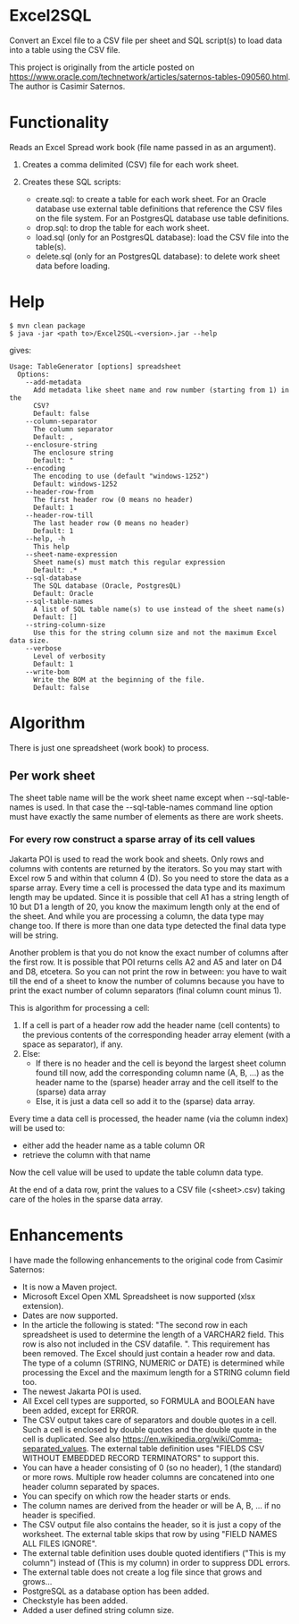 # Excel2SQL
Convert an Excel file to a CSV file per sheet and SQL script(s) to load data into a table using the CSV file.

This project is originally from the article posted on https://www.oracle.com/technetwork/articles/saternos-tables-090560.html. The author is Casimir Saternos.

# Functionality

Reads an Excel Spread work book (file name passed in as an argument).  

1. Creates a comma delimited (CSV) file for each work sheet.

2. Creates these SQL scripts:
   * create.sql: to create a table for each work sheet.
     For an Oracle database use external table definitions that reference the CSV files on the file system.
     For an PostgresQL database use table definitions.
   * drop.sql: to drop the table for each work sheet.
   * load.sql (only for an PostgresQL database):
     load the CSV file into the table(s).
   * delete.sql (only for an PostgresQL database):
     to delete work sheet data before loading.

# Help

```
$ mvn clean package
$ java -jar <path to>/Excel2SQL-<version>.jar --help
```

gives:

```
Usage: TableGenerator [options] spreadsheet
  Options:
    --add-metadata
      Add metadata like sheet name and row number (starting from 1) in the 
      CSV? 
      Default: false
    --column-separator
      The column separator
      Default: ,
    --enclosure-string
      The enclosure string
      Default: "
    --encoding
      The encoding to use (default "windows-1252")
      Default: windows-1252
    --header-row-from
      The first header row (0 means no header)
      Default: 1
    --header-row-till
      The last header row (0 means no header)
      Default: 1
    --help, -h
      This help
    --sheet-name-expression
      Sheet name(s) must match this regular expression
      Default: .*
    --sql-database
      The SQL database (Oracle, PostgresQL)
      Default: Oracle
    --sql-table-names
      A list of SQL table name(s) to use instead of the sheet name(s)
      Default: []
    --string-column-size
      Use this for the string column size and not the maximum Excel data size.
    --verbose
      Level of verbosity
      Default: 1
    --write-bom
      Write the BOM at the beginning of the file.
      Default: false
```

# Algorithm

There is just one spreadsheet (work book) to process.

## Per work sheet

The sheet table name will be the work sheet name except when --sql-table-names
is used. In that case the --sql-table-names command line option must have
exactly the same number of elements as there are work sheets.

### For every row construct a sparse array of its cell values

Jakarta POI is used to read the work book and sheets. Only rows and columns
with contents are returned by the iterators. So you may start with Excel row 5
and within that column 4 (D).  So you need to store the data as a sparse
array. Every time a cell is processed the data type and its maximum length
may be updated. Since it is possible that cell A1 has a string length of 10
but D1 a length of 20, you know the maximum length only at the end of the
sheet. And while you are processing a column, the data type may change too. If
there is more than one data type detected the final data type will be string.

Another problem is that you do not know the exact number of columns after the first
row. It is possible that POI returns cells A2 and A5 and later on D4 and D8,
etcetera.  So you can not print the row in between: you have to wait till the
end of a sheet to know the number of columns because you have to print the
exact number of column separators (final column count minus 1).

This is algorithm for processing a cell:
1. If a cell is part of a header row add the header name (cell contents)
   to the previous contents of the corresponding header array element (with a space as separator), if any.
2. Else:
   * If there is no header and the cell is beyond the largest sheet column found till now,
     add the corresponding column name (A, B, ...) as the header name
     to the (sparse) header array and the cell itself to the (sparse) data array
   * Else, it is just a data cell so add it to the (sparse) data array.

Every time a data cell is processed, the header name (via the column index) will be used to:
* either add the header name as a table column OR
* retrieve the column with that name

Now the cell value will be used to update the table column data type.

At the end of a data row, print the values to a CSV file (&lt;sheet&gt;.csv) taking care of the holes in the sparse data array.

# Enhancements

I have made the following enhancements to the original code from Casimir Saternos:
* It is now a Maven project.
* Microsoft Excel Open XML Spreadsheet is now supported (xlsx extension).
* Dates are now supported.
* In the article the following is stated: "The second row in each spreadsheet is used to determine the length of a VARCHAR2 field. This row is also not included in the CSV datafile. ". This requirement has been removed. The Excel should just contain a header row and data. The type of a column (STRING, NUMERIC or DATE) is determined while processing the Excel and the maximum length for a STRING column field too.
* The newest Jakarta POI is used.
* All Excel cell types are supported, so FORMULA and BOOLEAN have been added, except for ERROR.
* The CSV output takes care of separators and double quotes in a cell. Such a cell is enclosed by double quotes and the double quote in the cell is duplicated. See also https://en.wikipedia.org/wiki/Comma-separated_values. The external table definition uses "FIELDS CSV WITHOUT EMBEDDED RECORD TERMINATORS" to support this.
* You can have a header consisting of 0 (so no header), 1 (the standard) or more rows. Multiple row header columns are concatened into one header column separated by spaces.
* You can specify on which row the header starts or ends.
* The column names are derived from the header or will be A, B, ... if no header is specified.
* The CSV output file also contains the header, so it is just a copy of the worksheet. The external table skips that row by using "FIELD NAMES ALL FILES IGNORE".
* The external table definition uses double quoted identifiers ("This is my column") instead of (This is my column) in order to suppress DDL errors.
* The external table does not create a log file since that grows and grows...
* PostgreSQL as a database option has been added.
* Checkstyle has been added.
* Added a user defined string column size.
